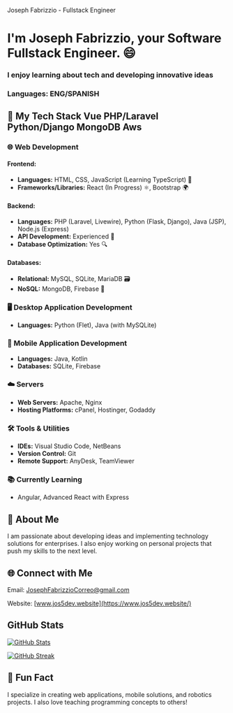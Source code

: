   Joseph Fabrizzio - Fullstack Engineer

I'm Joseph Fabrizzio, your Software Fullstack Engineer. 😄
==========================================================

### I enjoy learning about tech and developing innovative ideas

### Languages: ENG/SPANISH

🚀 My Tech Stack Vue PHP/Laravel Python/Django MongoDB Aws
----------------

### 🌐 Web Development

#### Frontend:

*   **Languages:** HTML, CSS, JavaScript (Learning TypeScript) 🎨
*   **Frameworks/Libraries:** React (In Progress) ⚛️, Bootstrap 🌍

#### Backend:

*   **Languages:** PHP (Laravel, Livewire), Python (Flask, Django), Java (JSP), Node.js (Express)
*   **API Development:** Experienced 🚀
*   **Database Optimization:** Yes 🔍

#### Databases:

*   **Relational:** MySQL, SQLite, MariaDB 🗃️
*   **NoSQL:** MongoDB, Firebase 🏪

### 🖥️ Desktop Application Development

*   **Languages:** Python (Flet), Java (with MySQLite)

### 📱 Mobile Application Development

*   **Languages:** Java, Kotlin
*   **Databases:** SQLite, Firebase

### ☁️ Servers

*   **Web Servers:** Apache, Nginx
*   **Hosting Platforms:** cPanel, Hostinger, Godaddy

### 🛠️ Tools & Utilities

*   **IDEs:** Visual Studio Code, NetBeans
*   **Version Control:** Git
*   **Remote Support:** AnyDesk, TeamViewer

### 📚 Currently Learning

*   Angular, Advanced React with Express

🤔 About Me
-----------

I am passionate about developing ideas and implementing technology solutions for enterprises. I also enjoy working on personal projects that push my skills to the next level.

🌐 Connect with Me
------------------

Email: [JosephFabrizzioCorreo@gmail.com](mailto:JosephFabrizzioCorreo@gmail.com)

Website: [www.jos5dev.website](https://www.jos5dev.website/)

GitHub Stats
------------

[![GitHub Stats](https://github-readme-stats.vercel.app/api?username=JFabrizzio5&show_icons=true&theme=radical)](https://github.com/anuraghazra/github-readme-stats)

[![GitHub Streak](http://github-readme-streak-stats.herokuapp.com?user=JFabrizzio5)](https://git.io/streak-stats)

🎯 Fun Fact
-----------

I specialize in creating web applications, mobile solutions, and robotics projects. I also love teaching programming concepts to others!
